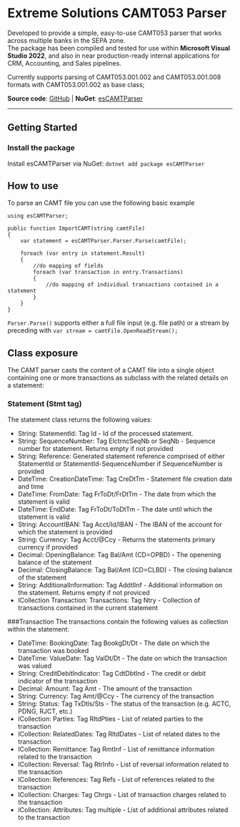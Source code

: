 # Extreme Solutions CAMT053 Parser

Developed to provide a simple, easy-to-use CAMT053 parser that works across multiple banks in the SEPA zone.  
The package has been compiled and tested for use within **Microsoft Visual Studio 2022**, and also in near production-ready internal applications for CRM, Accounting, and Sales pipelines.

Currently supports parsing of CAMT053.001.002 and CAMT053.001.008 formats with CAMT053.001.002 as base class;

**Source code**: [GitHub](https://github.com/Arachnid84/esCAMTParser) | **NuGet**: [esCAMTParser](https://www.nuget.org/packages/esCAMTParser/)

---
## Getting Started

### Install the package
Install esCAMTParser via NuGet: `dotnet add package esCAMTParser`

## How to use
To parse an CAMT file you can use the following basic example

    using esCAMTParser;
    
    public function ImportCAMT(string camtFile)
    {
        var statement = esCAMTParser.Parser.Parse(camtFile);
    
        foreach (var entry in statement.Result)
        {
            //do mapping of fields
            foreach (var transaction in entry.Transactions)
            {
                //do mapping of individual transactions contained in a statement
            }
        }
    }

`Parser.Parse()` supports either a full file input (e.g. file path) or a stream by preceding with `var stream = camtFile.OpenReadStream();`

## Class exposure
The CAMT parser casts the content of a CAMT file into a single object containing one or more transactions as subclass with the related details on a statement:

### Statement (Stmt tag)
The statement class returns the following values:

- String: StatementId: Tag Id - Id of the processed statement.
- String: SequenceNumber: Tag ElctrncSeqNb or SeqNb - Sequence number for statement. Returns empty if not provided
- String: Reference: Generated statement reference comprised of either StatementId or StatementId-SequenceNumber if SequenceNumber is provided
- DateTime: CreationDateTime: Tag CreDtTm - Statement file creation date and time
- DateTime: FromDate: Tag FrToDt/FrDtTm - The date from which the statement is valid
- DateTime: EndDate: Tag FrToDt/ToDtTm - The date until which the statement is valid
- String: AccountIBAN: Tag Acct/Id/IBAN - The IBAN of the account for which the statement is provided
- String: Currency: Tag Acct/@Ccy - Returns the statements primary currency if provided
- Decimal: OpeningBalance: Tag Bal/Amt (CD=OPBD) - The openening balance of the statement
- Decimal: ClosingBalance: Tag Bal/Amt (CD=CLBD) - The closing balance of the statement
- String: AdditionalInformation: Tag AddtlInf - Additional information on the statement. Returns empty if not proviced
- ICollection Transaction: Transactions: Tag Ntry - Collection of transactions contained in the current statement

###Transaction
The transactions contain the following values as collection within the statement:

- DateTime: BookingDate: Tag BookgDt/Dt - The date on which the transaction was booked
- DateTime: ValueDate: Tag ValDt/Dt - The date on which the transaction was valued
- String: CreditDebitIndicator: Tag CdtDbtInd - The credit or debit indicator of the transaction
- Decimal: Amount: Tag Amt - The amount of the transaction
- String: Currency: Tag Amt/@Ccy - The currency of the transaction
- String: Status: Tag TxDtls/Sts - The status of the transaction (e.g. ACTC, PDNG, RJCT, etc.)
- ICollection: Parties: Tag RltdPties - List of related parties to the transaction
- ICollection: RelatedDates: Tag RltdDates - List of related dates to the transaction
- ICollection: Remittance: Tag RmtInf - List of remittance information related to the transaction
- ICollection: Reversal: Tag RtrInfo - List of reversal information related to the transaction
- ICollection: References: Tag Refs - List of references related to the transaction
- ICollection: Charges: Tag Chrgs - List of transaction charges related to the transaction
- ICollection: Attributes: Tag multiple - List of additional attributes related to the transaction